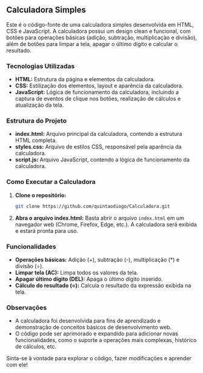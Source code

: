 ## Calculadora Simples

Este é o código-fonte de uma calculadora simples desenvolvida em HTML, CSS e JavaScript. A calculadora possui um design clean e funcional, com botões para operações básicas (adição, subtração, multiplicação e divisão), além de botões para limpar a tela, apagar o último dígito e calcular o resultado.

### Tecnologias Utilizadas

- **HTML:** Estrutura da página e elementos da calculadora.
- **CSS:** Estilização dos elementos, layout e aparência da calculadora.
- **JavaScript:** Lógica de funcionamento da calculadora, incluindo a captura de eventos de clique nos botões, realização de cálculos e atualização da tela.

### Estrutura do Projeto

- **index.html:** Arquivo principal da calculadora, contendo a estrutura HTML completa.
- **styles.css:** Arquivo de estilos CSS, responsável pela aparência da calculadora.
- **script.js:** Arquivo JavaScript, contendo a lógica de funcionamento da calculadora.

### Como Executar a Calculadora

1. **Clone o repositório:**
   ```bash
   git clone https://github.com/quintaodiogo/Calculadora.git
   ```

2. **Abra o arquivo index.html:**
   Basta abrir o arquivo `index.html` em um navegador web (Chrome, Firefox, Edge, etc.). A calculadora será exibida e estará pronta para uso.

### Funcionalidades

- **Operações básicas:** Adição (+), subtração (-), multiplicação (*) e divisão (÷).
- **Limpar tela (AC):** Limpa todos os valores da tela.
- **Apagar último dígito (DEL):** Apaga o último dígito inserido.
- **Cálculo do resultado (=):** Calcula o resultado da expressão exibida na tela.

### Observações

- A calculadora foi desenvolvida para fins de aprendizado e demonstração de conceitos básicos de desenvolvimento web.
- O código pode ser aprimorado e expandido para adicionar novas funcionalidades, como o suporte a operações mais complexas, histórico de cálculos, etc.

Sinta-se à vontade para explorar o código, fazer modificações e aprender com ele!
